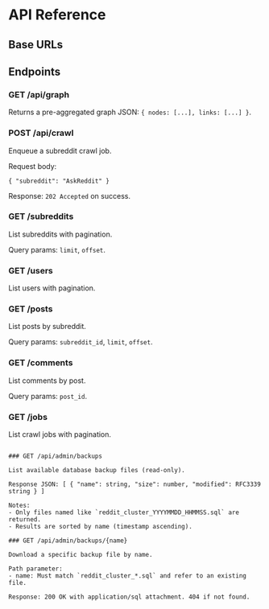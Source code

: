 # API Reference

## Base URLs

## Endpoints

### GET /api/graph

Returns a pre-aggregated graph JSON: `{ nodes: [...], links: [...] }`.

### POST /api/crawl

Enqueue a subreddit crawl job.

Request body:

```
{ "subreddit": "AskReddit" }
```

Response: `202 Accepted` on success.

### GET /subreddits

List subreddits with pagination.

Query params: `limit`, `offset`.

### GET /users

List users with pagination.

### GET /posts

List posts by subreddit.

Query params: `subreddit_id`, `limit`, `offset`.

### GET /comments

List comments by post.

Query params: `post_id`.

### GET /jobs

List crawl jobs with pagination.

```

### GET /api/admin/backups

List available database backup files (read-only).

Response JSON: [ { "name": string, "size": number, "modified": RFC3339 string } ]

Notes:
- Only files named like `reddit_cluster_YYYYMMDD_HHMMSS.sql` are returned.
- Results are sorted by name (timestamp ascending).

### GET /api/admin/backups/{name}

Download a specific backup file by name.

Path parameter:
- name: Must match `reddit_cluster_*.sql` and refer to an existing file.

Response: 200 OK with application/sql attachment. 404 if not found.
```
